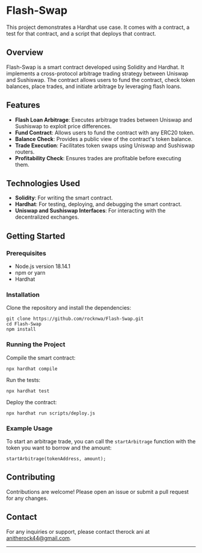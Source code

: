  
# Flash-Swap

This project demonstrates a Hardhat use case. It comes with a contract, a test for that contract, and a script that deploys that contract.

## Overview

Flash-Swap is a smart contract developed using Solidity and Hardhat. It implements a cross-protocol arbitrage trading strategy between Uniswap and Sushiswap. The contract allows users to fund the contract, check token balances, place trades, and initiate arbitrage by leveraging flash loans.

## Features

- **Flash Loan Arbitrage**: Executes arbitrage trades between Uniswap and Sushiswap to exploit price differences.
- **Fund Contract**: Allows users to fund the contract with any ERC20 token.
- **Balance Check**: Provides a public view of the contract's token balance.
- **Trade Execution**: Facilitates token swaps using Uniswap and Sushiswap routers.
- **Profitability Check**: Ensures trades are profitable before executing them.

## Technologies Used

- **Solidity**: For writing the smart contract.
- **Hardhat**: For testing, deploying, and debugging the smart contract.
- **Uniswap and Sushiswap Interfaces**: For interacting with the decentralized exchanges.

## Getting Started

### Prerequisites

- Node.js version 18.14.1
- npm or yarn
- Hardhat

### Installation

Clone the repository and install the dependencies:

```shell
git clone https://github.com/rocknwa/Flash-Swap.git
cd Flash-Swap
npm install
```

### Running the Project

Compile the smart contract:

```shell
npx hardhat compile
```

Run the tests:

```shell
npx hardhat test
```

Deploy the contract:

```shell
npx hardhat run scripts/deploy.js
```

### Example Usage

To start an arbitrage trade, you can call the `startArbitrage` function with the token you want to borrow and the amount:

```solidity
startArbitrage(tokenAddress, amount);
```

## Contributing

Contributions are welcome! Please open an issue or submit a pull request for any changes.
 

## Contact

For any inquiries or support, please contact therock ani at anitherock44@gmail.com.

---
